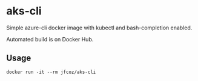 # aks-cli

Simple azure-cli docker image with kubectl and bash-completion enabled.

Automated build is on Docker Hub.

## Usage

```
docker run -it --rm jfcoz/aks-cli
```
